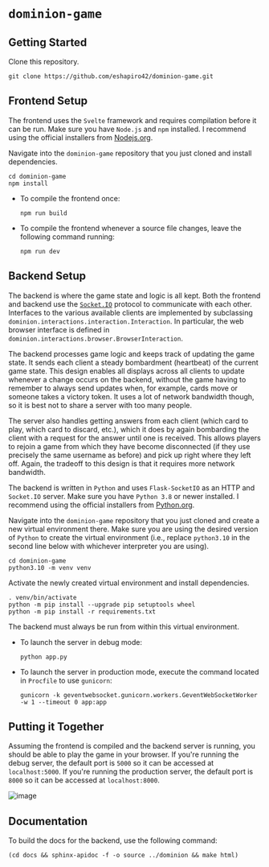 # `dominion-game`

## Getting Started

Clone this repository.

```
git clone https://github.com/eshapiro42/dominion-game.git
``` 

## Frontend Setup

The frontend uses the `Svelte` framework and requires compilation before it can be run. Make sure you have `Node.js` and `npm` installed. I recommend using the official installers from [Nodejs.org](https://nodejs.org/en/download/).

Navigate into the `dominion-game` repository that you just cloned and install dependencies. 

```
cd dominion-game
npm install
```

* To compile the frontend once:
    ```
    npm run build
    ```

* To compile the frontend whenever a source file changes, leave the following command running:
    ```
    npm run dev
    ```

## Backend Setup

The backend is where the game state and logic is all kept. Both the frontend and backend use the [`Socket.IO`](https://socket.io/) protocol to communicate with each other. Interfaces to the various available clients are implemented by subclassing `dominion.interactions.interaction.Interaction`. In particular, the web browser interface is defined in `dominion.interactions.browser.BrowserInteraction`. 

The backend processes game logic and keeps track of updating the game state. It sends each client a steady bombardment (heartbeat) of the current game state. This design enables all displays across all clients to update whenever a change occurs on the backend, without the game having to remember to always send updates when, for example, cards move or someone takes a victory token. It uses a lot of network bandwidth though, so it is best not to share a server with too many people.

The server also handles getting answers from each client (which card to play, which card to discard, etc.), which it does by again bombarding the client with a request for the answer until one is received. This allows players to rejoin a game from which they have become disconnected (if they use precisely the same username as before) and pick up right where they left off. Again, the tradeoff to this design is that it requires more network bandwidth.

The backend is written in `Python` and uses `Flask-SocketIO` as an HTTP and `Socket.IO` server. Make sure you have `Python 3.8` or newer installed. I recommend using the official installers from [Python.org](https://www.python.org/downloads/).

Navigate into the `dominion-game` repository that you just cloned and create a new virtual environment there. Make sure you are using the desired version of `Python` to create the virtual environment (i.e., replace `python3.10` in the second line below with whichever interpreter you are using).

```
cd dominion-game
python3.10 -m venv venv
```

Activate the newly created virtual environment and install dependencies.

```
. venv/bin/activate
python -m pip install --upgrade pip setuptools wheel
python -m pip install -r requirements.txt
```

The backend must always be run from within this virtual environment.

* To launch the server in debug mode:
    ```
    python app.py
    ```

* To launch the server in production mode, execute the command located in `Procfile` to use `gunicorn`:

    ```
    gunicorn -k geventwebsocket.gunicorn.workers.GeventWebSocketWorker -w 1 --timeout 0 app:app
    ```

## Putting it Together

Assuming the frontend is compiled and the backend server is running, you should be able to play the game in your browser. If you're running the debug server, the default port is `5000` so it can be accessed at `localhost:5000`. If you're running the production server, the default port is `8000` so it can be accessed at `localhost:8000`.

![image](https://user-images.githubusercontent.com/11021129/163091317-71e3153a-dde3-467e-bd6a-27e60bc2a61c.png)

## Documentation

To build the docs for the backend, use the following command:

```
(cd docs && sphinx-apidoc -f -o source ../dominion && make html)
```